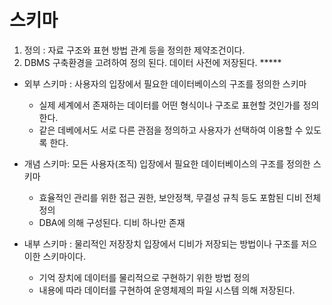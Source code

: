 # 스키마

1. 정의 : 자료 구조와 표현 방법 관계 등을 정의한 제약조건이다.
2. DBMS 구축환경을 고려하여 정의 된다. 데이터 사전에 저장된다. *****

- 외부 스키마 : 사용자의 입장에서 필요한 데이터베이스의 구조를 정의한 스키마
  - 실제 세계에서 존재하는 데이터를 어떤 형식이나 구조로 표현할 것인가를 정의한다. 
  - 같은 데베에서도 서로 다른 관점을 정의하고 사용자가 선택하여 이용할 수 있도록 한다.

- 개념 스키마: 모든 사용자(조직) 입장에서 필요한 데이터베이스의 구조를 정의한 스키마 
  - 효율적인 관리를 위한 접근 권한, 보안정책, 무결성 규칙 등도 포함된 디비 전체 정의
  - DBA에 의해 구성된다. 디비 하나만 존재

- 내부 스키마 : 물리적인 저장장치 입장에서 디비가 저장되는 방법이나 구조를 저으이한 스키마이다. 
  - 기억 장치에 데이터를 물리적으로 구현하기 위한 방법 정의
  - 내용에 따라 데이터를 구현하여 운영체제의 파일 시스템 의해 저장된다.






